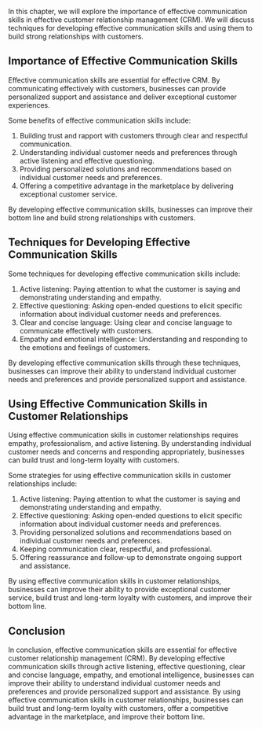
In this chapter, we will explore the importance of effective communication skills in effective customer relationship management (CRM). We will discuss techniques for developing effective communication skills and using them to build strong relationships with customers.

Importance of Effective Communication Skills
--------------------------------------------

Effective communication skills are essential for effective CRM. By communicating effectively with customers, businesses can provide personalized support and assistance and deliver exceptional customer experiences.

Some benefits of effective communication skills include:

1. Building trust and rapport with customers through clear and respectful communication.
2. Understanding individual customer needs and preferences through active listening and effective questioning.
3. Providing personalized solutions and recommendations based on individual customer needs and preferences.
4. Offering a competitive advantage in the marketplace by delivering exceptional customer service.

By developing effective communication skills, businesses can improve their bottom line and build strong relationships with customers.

Techniques for Developing Effective Communication Skills
--------------------------------------------------------

Some techniques for developing effective communication skills include:

1. Active listening: Paying attention to what the customer is saying and demonstrating understanding and empathy.
2. Effective questioning: Asking open-ended questions to elicit specific information about individual customer needs and preferences.
3. Clear and concise language: Using clear and concise language to communicate effectively with customers.
4. Empathy and emotional intelligence: Understanding and responding to the emotions and feelings of customers.

By developing effective communication skills through these techniques, businesses can improve their ability to understand individual customer needs and preferences and provide personalized support and assistance.

Using Effective Communication Skills in Customer Relationships
--------------------------------------------------------------

Using effective communication skills in customer relationships requires empathy, professionalism, and active listening. By understanding individual customer needs and concerns and responding appropriately, businesses can build trust and long-term loyalty with customers.

Some strategies for using effective communication skills in customer relationships include:

1. Active listening: Paying attention to what the customer is saying and demonstrating understanding and empathy.
2. Effective questioning: Asking open-ended questions to elicit specific information about individual customer needs and preferences.
3. Providing personalized solutions and recommendations based on individual customer needs and preferences.
4. Keeping communication clear, respectful, and professional.
5. Offering reassurance and follow-up to demonstrate ongoing support and assistance.

By using effective communication skills in customer relationships, businesses can improve their ability to provide exceptional customer service, build trust and long-term loyalty with customers, and improve their bottom line.

Conclusion
----------

In conclusion, effective communication skills are essential for effective customer relationship management (CRM). By developing effective communication skills through active listening, effective questioning, clear and concise language, empathy, and emotional intelligence, businesses can improve their ability to understand individual customer needs and preferences and provide personalized support and assistance. By using effective communication skills in customer relationships, businesses can build trust and long-term loyalty with customers, offer a competitive advantage in the marketplace, and improve their bottom line.
